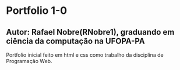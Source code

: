 <h1>Portfolio 1-0</h1>
<h2>Autor: Rafael Nobre(RNobre1), graduando em ciência da computação na UFOPA-PA</h2>
<p>Portfolio inicial feito em html e css como trabalho da disciplina de Programação Web.</p>
